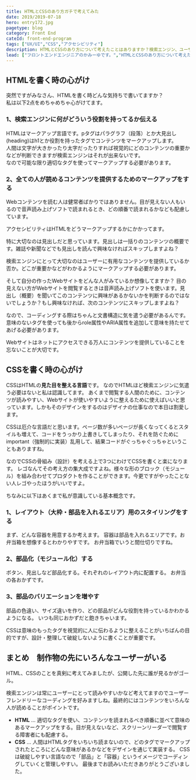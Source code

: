 ```yaml
---
title: HTMLとCSSのあり方ガチで考えてみた
date: 2019/2019-07-18
hero: entry172.jpg
pagetype: blog
category: Front End
cateId: front-end-program
tags: ["UX/UI","CSS","アクセシビリティ"]
description: HTMLとCSSのあり方について考えたことはありますか？検索エンジン、ユーザーなどを踏まえて私の考え方を述べようと思います。
lead: ["フロントエンドエンジニアのかみーゆです。","HTMLとCSSのあり方について考えたことはありますか？検索エンジン、ユーザーなどを踏まえて私の考え方を述べようと思います。"]
---
```

## HTMLを書く時の心がけ
突然ですがみなさん、HTMLを書く時どんな気持ちで書いてますか？<br>
私は以下2点をめちゃめちゃ心がけてます。

### 1、検索エンジンに何がどういう役割を持ってるか伝える
HTMLはマークアップ言語です。pタグはパラグラフ（段落）とか大見出し(heading)はh1とか役割を持ったタグでコンテンツをマークアップします。<br>
人間は文字が大きかったり太字だったりすれば視覚的にどのコンテンツの重要かなどが判断できますが検索エンジンはそれが出来ないです。<br>
なので可能な限り適切なタグを使ってマークアップする必要があります。

### 2、全ての人が読めるコンテンツを提供するためのマークアップをする
Webコンテンツを読む人は健常者ばかりではありません。目が見えない人もいるので音声読み上げソフトで読まれるとき、どの順番で読まれるかなども配慮しています。

アクセシビリティはHTMLをどうマークアップするかにかかってます。

特に大切なのは見出しだと思っています。見出しは一括りのコンテンツの概要です。雑誌や新聞などでも見出しを読んで興味なければスキップしますよね？

検索エンジンにとって大切なのはユーザーに有用なコンテンツを提供しているか否か。どこが重要かなどがわかるようにマークアップする必要があります。

そして自分の作ったWebサイトをどんな人がみているか想像してますか？
目の見えない方がWebサイトを閲覧するときは音声読み上げソフトを使います。見出し（概要）を聞いてこのコンテンツに興味があるかないかを判断するのではないでしょうか？もし興味なければ、次のコンテンツにスキップしますよね？

なので、コーディングする際はちゃんと文書構造に気を遣う必要があるんです。意味のないタグを使っても後からrole属性やARIA属性を追加して意味を持たせてあげる必要があります。

Webサイトはネットにアクセスできる万人にコンテンツを提供していることを忘ないことが大切です。
## CSSを書く時の心がけ
CSSはHTMLの**見た目を整える言語**です。
なのでHTMLほど検索エンジンに気遣う必要はないと私は認識してます。
あくまで閲覧する人間のために、コンテンツが読みやすい、Webサイトが使いやすいように整えるために使えばいいと思っています。しかもそのデザインをするのはデザイナの仕事なので本日は割愛します。

CSSは厄介な言語だと思います。ページ数が多いページが長くなってくるとスタイルも増えて、コードをうっかり上書きしてしまったり、それを防ぐためにimportant（強制的に実装）乱用して、結果コードがぐっちゃぐっちゃということもありますね。

なのでCSSの骨組み（設計）を考える上で3つにわけてCSSを書くと楽になります。
レゴなんてその考え方の集大成ですよね。様々な形のブロック（モジュール）を組み合わせてプロダクトを作ることができます。今更ですがやったことない人レゴやったほうがいいですよ。

ちなみに以下はあくまで私が意識している基本概念です。
### 1、レイアウト（大枠・部品を入れるエリア）用のスタイリングをする
まず、どんな容器を用意するか考えます。
容器は部品を入れるエリアです。お弁当箱を想像するとわかりやすです。
お弁当箱でいうと間仕切りですね。

### 2、部品化（モジュール化）する
ボタン、見出しなど部品化する。それぞれのレイアウト内に配置する。
お弁当の各おかずです。

### 3、部品のバリエーションを増やす
部品の色違い、サイズ違いを作り、どの部品がどんな役割を持っているかわかるようになる。
いつも同じおかずだと飽きちゃいます。

CSSは意味のもったタグを視覚的に人に伝わるように整えることがいちばんの目的ですが、設計・整理して破綻しないように書くことが重要です。
## まとめ　制作物の先にいろんなユーザーがいる
HTML、CSSのことを真剣に考えてみましたが、公開した先に誰が見るかがゴール。

検索エンジンは常にユーザーにとって読みやすいかなど考えてますのでユーザーフレンドリーなコーディングを好みますしね。最終的にはコンテンツをいろんな人が読めることがポイントです。

* **HTML** … 適切なタグを使い、コンテンツを読まれるべき順番に並べて意味のあるマークアップをする。目が見えないなど、スクリーンリーダーで閲覧する障害者にも配慮する。
* **CSS** … 人間はHTMLタグをいちいち読まないので、どのタグでマークアップされたところにどんな意味があるかなどをデザインを通じて実装する。
CSSは破綻しやすい言語なので「部品」と「容器」というイメージでコーディングしていくと管理しやすい。
最後までお読みいただきありがとうございました。
